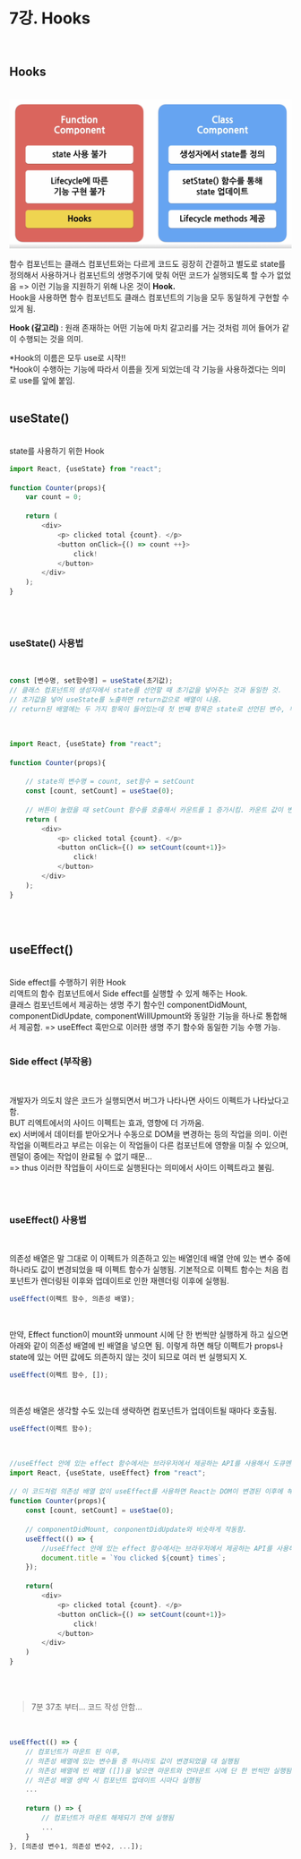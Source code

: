 # 7강. Hooks
<br>

## Hooks
<br>

<img src="./sources/ComponentreviewHooks.png">

<br>

함수 컴포넌트는 클래스 컴포넌트와는 다르게 코드도 굉장히 간결하고 별도로 state를 정의해서 사용하거나 컴포넌트의 생명주기에 맞춰 어떤 코드가 실행되도록 할 수가 없었음 => 이런 기능을 지원하기 위해 나온 것이 <b>Hook.</b>
<br>
Hook을 사용하면 함수 컴포넌트도 클래스 컴포넌트의 기능을 모두 동일하게 구현할 수 있게 됨. <br>

<b> Hook (갈고리) </b> : 원래 존재하는 어떤 기능에 마치 갈고리를 거는 것처럼 끼어 들어가 같이 수행되는 것을 의미.<br>

*Hook의 이름은 모두 use로 시작!!<br>
*Hook이 수행하는 기능에 따라서 이름을 짓게 되었는데 각 기능을 사용하겠다는 의미로 use를 앞에 붙임. <br><br>

## useState()
<br>
state를 사용하기 위한 Hook<br>

```JavaScript
import React, {useState} from "react";

function Counter(props){
    var count = 0;

    return (
        <div>
            <p> clicked total {count}. </p>
            <button onClick={() => count ++}>
                click!
            </button>
        </div>
    ); 
}
```
<br><br>

### useState() 사용법
<br>

```JavaScript
const [변수명, set함수명] = useState(초기값);
// 클래스 컴포넌트의 생성자에서 state를 선언할 때 초기값을 넣어주는 것과 동일한 것. 
// 초기값을 넣어 useState를 노출하면 return값으로 배열이 나옴.
// return된 배열에는 두 가지 항목이 들어있는데 첫 번째 항목은 state로 선언된 변수, 두 번째 항목은 해당 state의 set 함수. 
```
<br>

```JavaScript
import React, {useState} from "react";

function Counter(props){

    // state의 변수명 = count, set함수 = setCount
    const [count, setCount] = useStae(0);

    // 버튼이 눌렸을 때 setCount 함수를 호출해서 카운트를 1 증가시킴. 카운트 값이 변경되면 컴포넌트가 재렌더링되면서 화면에 새로운 카운트 값이 표시됨. 
    return (
        <div>
            <p> clicked total {count}. </p>
            <button onClick={() => setCount(count+1)}>
                click!
            </button>
        </div>
    ); 
}
```
<br><br>

## useEffect()
<br>
Side effect를 수행하기 위한 Hook<br>
리액트의 함수 컴포넌트에서 Side effect를 실행할 수 있게 해주는 Hook.
<br>
클래스 컴포넌트에서 제공하는 생명 주기 함수인 componentDidMount, componentDidUpdate, componentWillUpmount와 동일한 기능을 하나로 통합해서 제공함. => useEffect 훅만으로 이러한 생명 주기 함수와 동일한 기능 수행 가능. 
<br><br>


### Side effect (부작용)
<br>

개발자가 의도치 않은 코드가 실행되면서 버그가 나타나면 사이드 이펙트가 나타났다고 함. <br>
BUT 리엑트에서의 사이드 이펙트는 효과, 영향에 더 가까움. <br>
ex) 서버에서 데이터를 받아오거나 수동으로 DOM을 변경하는 등의 작업을 의미. 이런 작업을 이펙트라고 부르는 이유는 이 작업들이 다른 컴포넌트에 영향을 미칠 수 있으며, 렌덜이 중에는 작업이 완료될 수 없기 때문...<br>
=> thus 이러한 작업들이 사이드로 실행된다는 의미에서 사이드 이펙트라고 불림. 

<br><br>

### useEffect() 사용법
<br>

 의존성 배열은 말 그대로 이 이펙트가 의존하고 있는 배열인데 배열 안에 있는 변수 중에 하나라도 값이 변경되었을 때 이펙트 함수가 실행됨. 기본적으로 이펙트 함수는 처음 컴포넌트가 렌더링된 이후와 업데이트로 인한 재렌더링 이후에 실행됨. 

```JavaScript
useEffect(이펙트 함수, 의존성 배열);
```
<br>

만약, Effect function이 mount와 unmount 시에 단 한 번씩만 실행하게 하고 싶으면 아래와 같이 의존성 배열에 빈 배열을 넣으면 됨. 이렇게 하면 해당 이펙트가 props나 state에 있는 어떤 값에도 의존하지 않는 것이 되므로 여러 번 실행되지 X.
```JavaScript
useEffect(이펙트 함수, []);
```
<br>

의존성 배열은 생각할 수도 있는데 생략하면 컴포넌트가 업데이트될 때마다 호출됨. 
```JavaScript
useEffect(이펙트 함수);
```

<br>

```JavaScript
//useEffect 안에 있는 effect 함수에서는 브라우저에서 제공하는 API를 사용해서 도큐멘트의 타이틀을 업데이트함. 
import React, {useState, useEffect} from "react";

// 이 코드처럼 의존성 배열 없이 useEffect를 사용하면 React는 DOM이 변경된 이후에 해당 이펙트 함수를 실행하라는 의미로 받아들임. => thus 기본적으로 컴포넌트가 처음 렌더링 될 때를 포함해서 매번 렌더링 될 때마다 이펙트가 실행된다고 보면 됨. 
function Counter(props){
    const [count, setCount] = useStae(0);

    // componentDidMount, conponentDidUpdate와 비슷하게 작동함. 
    useEffect(() => {
        //useEffect 안에 있는 effect 함수에서는 브라우저에서 제공하는 API를 사용해서 도큐멘트의 title을 업데이트함. 
        document.title = `You clicked ${count} times`;
    });

    return(
        <div>
            <p> clicked total {count}. </p>
            <button onClick={() => setCount(count+1)}>
                click!
            </button>
        </div>
    )
}
```

<br><br>

> 7분 37초 부터... 코드 작성 안함...

<br>

```JavaScript
useEffect(() => {
    // 컴포넌트가 마운트 된 이후, 
    // 의존성 배열에 있는 변수들 중 하나라도 값이 변경되었을 대 실행됨
    // 의존성 배열에 빈 배열 ([])을 넣으면 마운트와 언마운트 시에 단 한 번씩만 실행됨
    // 의존성 배열 생략 시 컴포넌트 업데이트 시마다 실행됨
    ...

    return () => {
        // 컴포넌트가 마운트 해제되기 전에 실행됨
        ...
    }
}, [의존성 변수1, 의존성 변수2, ...]);
```
<br>